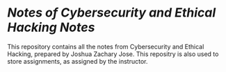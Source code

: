 # *Notes of Cybersecurity and Ethical Hacking Notes*

This repository contains all the notes from Cybersecurity and Ethical Hacking, prepared by Joshua Zachary Jose. This repositry is also used to store assignments, as assigned by the instructor. 
